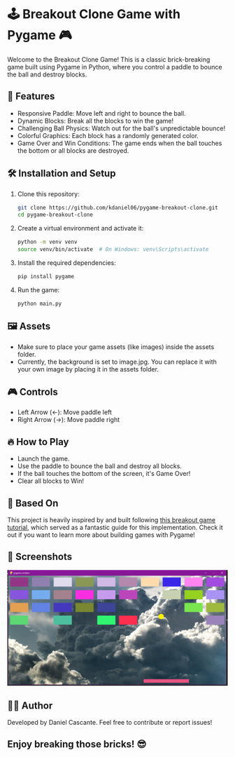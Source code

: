 # 🕹️ Breakout Clone Game with Pygame 🎮
Welcome to the Breakout Clone Game! This is a classic brick-breaking game built using Pygame in Python, where you control a paddle to bounce the ball and destroy blocks.

## 🚀 Features
* Responsive Paddle: Move left and right to bounce the ball.
* Dynamic Blocks: Break all the blocks to win the game!
* Challenging Ball Physics: Watch out for the ball's unpredictable bounce!
* Colorful Graphics: Each block has a randomly generated color.
* Game Over and Win Conditions: The game ends when the ball touches the bottom or all blocks are destroyed.

## 🛠️ Installation and Setup
1. Clone this repository:

    ```bash
    git clone https://github.com/kdaniel06/pygame-breakout-clone.git
    cd pygame-breakout-clone
    ```

2. Create a virtual environment and activate it:

    ```bash
    python -m venv venv
    source venv/bin/activate  # On Windows: venv\Scripts\activate
    ```

3. Install the required dependencies:

    ```bash
    pip install pygame
    ```

4. Run the game:

    ```bash
    python main.py
    ```

## 🖼️ Assets
* Make sure to place your game assets (like images) inside the assets folder.
* Currently, the background is set to image.jpg. You can replace it with your own image by placing it in the assets folder.

## 🎮 Controls
* Left Arrow (←): Move paddle left
* Right Arrow (→): Move paddle right

## 🔥 How to Play
* Launch the game.
* Use the paddle to bounce the ball and destroy all blocks.
* If the ball touches the bottom of the screen, it's Game Over!
* Clear all blocks to Win!

## 📖 Based On
This project is heavily inspired by and built following [this breakout game tutorial](https://youtu.be/KDhOEqo0m38?si=b6Hg6z6eZ7UR3zEw), which served as a fantastic guide for this implementation. Check it out if you want to learn more about building games with Pygame!

## 📸 Screenshots
![SS1](screenshots/ss1.png)

## 🧑‍💻 Author
Developed by Daniel Cascante. Feel free to contribute or report issues!

Enjoy breaking those bricks! 😎
--- 